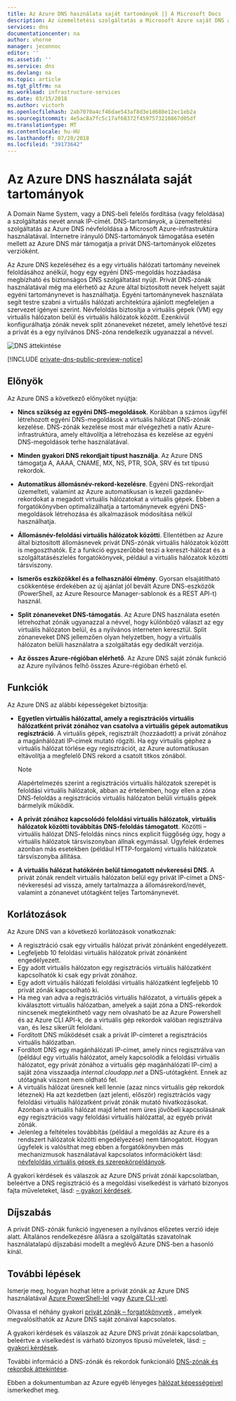 ```yaml
---
title: Az Azure DNS használata saját tartományok |} A Microsoft Docs
description: Az üzemeltetési szolgáltatás a Microsoft Azure saját DNS áttekintése.
services: dns
documentationcenter: na
author: vhorne
manager: jeconnoc
editor: ''
ms.assetid: ''
ms.service: dns
ms.devlang: na
ms.topic: article
ms.tgt_pltfrm: na
ms.workload: infrastructure-services
ms.date: 03/15/2018
ms.author: victorh
ms.openlocfilehash: 2ab7070a4cf46dae543af8d3e1d688e12ec1eb2a
ms.sourcegitcommit: 4e5ac8a7fc5c17af68372f4597573210867d05df
ms.translationtype: MT
ms.contentlocale: hu-HU
ms.lasthandoff: 07/20/2018
ms.locfileid: "39173642"
---
```

# <a name="use-azure-dns-for-private-domains"></a>Az Azure DNS használata saját tartományok
A Domain Name System, vagy a DNS-beli felelős fordítása (vagy feloldása) a szolgáltatás nevét annak IP-címét. DNS-tartományok, a üzemeltetési szolgáltatás az Azure DNS névfeloldása a Microsoft Azure-infrastruktúra használatával. Internetre irányuló DNS-tartományok támogatása esetén mellett az Azure DNS már támogatja a privát DNS-tartományok előzetes verzióként. 
 
Az Azure DNS kezeléséhez és a egy virtuális hálózati tartomány neveinek feloldásához anélkül, hogy egy egyéni DNS-megoldás hozzáadása megbízható és biztonságos DNS szolgáltatást nyújt. Privát DNS-zónák használatával még ma elérhető az Azure által biztosított nevek helyett saját egyéni tartománynevet is használhatja. Egyéni tartománynevek használata segít testre szabni a virtuális hálózati architektúra ajánlott megfeleljen a szervezet igényei szerint. Névfeloldás biztosítja a virtuális gépek (VM) egy virtuális hálózaton belül és virtuális hálózatok között. Ezenkívül konfigurálhatja zónák nevek split zónaneveket nézetet, amely lehetővé teszi a privát és a egy nyilvános DNS-zóna rendelkezik ugyanazzal a névvel.

![DNS áttekintése](./media/private-dns-overview/scenario.png)

[!INCLUDE [private-dns-public-preview-notice](../../includes/private-dns-public-preview-notice.md)]

## <a name="benefits"></a>Előnyök

Az Azure DNS a következő előnyöket nyújtja:

* **Nincs szükség az egyéni DNS-megoldások**. Korábban a számos ügyfél létrehozott egyéni DNS-megoldások a virtuális hálózat DNS-zónák kezelése. DNS-zónák kezelése most már elvégezheti a natív Azure-infrastruktúra, amely eltávolítja a létrehozása és kezelése az egyéni DNS-megoldások terhe használatával.

* **Minden gyakori DNS rekordjait típust használja**. Az Azure DNS támogatja A, AAAA, CNAME, MX, NS, PTR, SOA, SRV és txt típusú rekordok.

* **Automatikus állomásnév-rekord-kezelésre**. Egyéni DNS-rekordjait üzemelteti, valamint az Azure automatikusan is kezeli gazdanév-rekordokat a megadott virtuális hálózatokat a virtuális gépek. Ebben a forgatókönyvben optimalizálhatja a tartománynevek egyéni DNS-megoldások létrehozása és alkalmazások módosítása nélkül használhatja.

* **Állomásnév-feloldási virtuális hálózatok közötti**. Ellentétben az Azure által biztosított állomásnevek privát DNS-zónák virtuális hálózatok között is megoszthatók. Ez a funkció egyszerűbbé teszi a kereszt-hálózat és a szolgáltatásészlelés forgatókönyvek, például a virtuális hálózatok közötti társviszony.

* **Ismerős eszközökkel és a felhasználói élmény**. Gyorsan elsajátítható csökkentése érdekében az új ajánlat jól bevált Azure DNS-eszközök (PowerShell, az Azure Resource Manager-sablonok és a REST API-t) használ.

* **Split zónaneveket DNS-támogatás**. Az Azure DNS használata esetén létrehozhat zónák ugyanazzal a névvel, hogy különböző választ az egy virtuális hálózaton belül, és a nyilvános interneten keresztül. Split zónaneveket DNS jellemzően olyan helyzetben, hogy a virtuális hálózaton belüli használatra a szolgáltatás egy dedikált verziója.

* **Az összes Azure-régióban elérhető**. Az Azure DNS saját zónák funkció az Azure nyilvános felhő összes Azure-régióban érhető el. 


## <a name="capabilities"></a>Funkciók

Az Azure DNS az alábbi képességeket biztosítja:
 
* **Egyetlen virtuális hálózattal, amely a regisztrációs virtuális hálózatként privát zónához van csatolva a virtuális gépek automatikus regisztráció**. A virtuális gépek, regisztrált (hozzáadott) a privát zónához a magánhálózati IP-címek mutató rögzíti. Ha egy virtuális géphez a virtuális hálózat törlése egy regisztrációt, az Azure automatikusan eltávolítja a megfelelő DNS rekord a csatolt titkos zónából. 

  > [!NOTE]
  > Alapértelmezés szerint a regisztrációs virtuális hálózatok szerepét is feloldási virtuális hálózatok, abban az értelemben, hogy ellen a zóna DNS-feloldás a regisztrációs virtuális hálózaton belüli virtuális gépek bármelyik működik. 

* **A privát zónához kapcsolódó feloldási virtuális hálózatok, virtuális hálózatok közötti továbbítás DNS-feloldás támogatott**. Közötti – virtuális hálózat DNS-feloldás nincs nincs explicit függőség úgy, hogy a virtuális hálózatok társviszonyban állnak egymással. Ügyfelek érdemes azonban más esetekben (például HTTP-forgalom) virtuális hálózatok társviszonyba állítása.

* **A virtuális hálózat hatókörén belül támogatott névkeresési DNS**. A privát zónák rendelt virtuális hálózaton belül egy privát IP-címet a DNS-névkeresési ad vissza, amely tartalmazza a állomásrekord/nevét, valamint a zónanevet utótagként teljes Tartománynevét. 


## <a name="limitations"></a>Korlátozások

Az Azure DNS van a következő korlátozások vonatkoznak:

* A regisztráció csak egy virtuális hálózat privát zónánként engedélyezett.
* Legfeljebb 10 feloldási virtuális hálózatok privát zónánként engedélyezett.
* Egy adott virtuális hálózaton egy regisztrációs virtuális hálózatként kapcsolhatók ki csak egy privát zónához.
* Egy adott virtuális hálózati feloldási virtuális hálózatként legfeljebb 10 privát zónák kapcsolható ki.
* Ha meg van adva a regisztrációs virtuális hálózatot, a virtuális gépek a kiválasztott virtuális hálózatban, amelyek a saját zóna a DNS-rekordok nincsenek megtekinthető vagy nem olvasható be az Azure Powershell és az Azure CLI API-k, de a virtuális gép rekordok valóban regisztrálva van, és lesz sikerült feloldani.
* Fordított DNS működését csak a privát IP-címteret a regisztrációs virtuális hálózatban.
* Fordított DNS egy magánhálózati IP-címet, amely nincs regisztrálva van (például egy virtuális hálózatot, amely kapcsolódik a feloldási virtuális hálózatot, egy privát zónához a virtuális gép magánhálózati IP-cím) a saját zóna visszaadja *internal.cloudapp.net* a DNS-utótagként. Ennek az utótagnak viszont nem oldható fel. 
* A virtuális hálózat üresnek kell lennie (azaz nincs virtuális gép rekordok léteznek) Ha azt kezdetben (azt jelenti, először) regisztrációs vagy feloldási virtuális hálózatként privát zónák mutató hivatkozásokat. Azonban a virtuális hálózat majd lehet nem üres jövőbeli kapcsolásának egy regisztrációs vagy feloldási virtuális hálózattal, az egyéb privát zónák. 
* Jelenleg a feltételes továbbítás (például a megoldás az Azure és a rendszert hálózatok közötti engedélyezése) nem támogatott. Hogyan ügyfelek is valósíthat meg ebben a forgatókönyvben más mechanizmusok használatával kapcsolatos információkért lásd: [névfeloldás virtuális gépek és szerepkörpéldányok](../virtual-network/virtual-networks-name-resolution-for-vms-and-role-instances.md).

A gyakori kérdések és válaszok az Azure DNS privát zónái kapcsolatban, beleértve a DNS regisztráció és a megoldási viselkedést is várható bizonyos fajta műveleteket, lásd: [– gyakori kérdések](./dns-faq.md#private-dns).  


## <a name="pricing"></a>Díjszabás

A privát DNS-zónák funkció ingyenesen a nyilvános előzetes verzió ideje alatt. Általános rendelkezésre állásra a szolgáltatás szavatolnak használatalapú díjszabási modellt a meglévő Azure DNS-ben a hasonló kínál. 


## <a name="next-steps"></a>További lépések

Ismerje meg, hogyan hozhat létre a privát zónák az Azure DNS használatával [Azure PowerShell-lel](./private-dns-getstarted-powershell.md) vagy [Azure CLI-vel](./private-dns-getstarted-cli.md).

Olvassa el néhány gyakori [privát zónák – forgatókönyvek](./private-dns-scenarios.md) , amelyek megvalósíthatók az Azure DNS saját zónáival kapcsolatos.

A gyakori kérdések és válaszok az Azure DNS privát zónái kapcsolatban, beleértve a viselkedést is várható bizonyos típusú műveletek, lásd: [– gyakori kérdések](./dns-faq.md#private-dns). 

További információ a DNS-zónák és rekordok funkcionáló [DNS-zónák és rekordok áttekintése](dns-zones-records.md).

Ebben a dokumentumban az Azure egyéb lényeges [hálózat képességeivel](../networking/networking-overview.md) ismerkedhet meg. 

